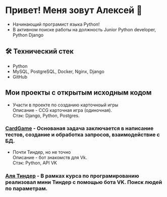 ## 
# Привет! Меня зовут Алексей 👋
*   Начинающий програмист языка Python!
*   В активном поиске работы на должность Junior Python developer, Python Django

## 🛠 Технический стек
*   Python
*   MySQL, PostgreSQL, Docker, Nginx, Django
*   GitHub

## Мои проекты с открытым исходным кодом
*   <p>Участи в проекте по созданию карточноый игры<br>
    Описание - CCG карточная игра (одиночная).<br>
    Стэк: Django, Python, Postgres.</p>
### [CardGame](https://github.com/apodisation13/cardgame) - Основаная задача заключается в написание тестов, создание и обработка запросов, взаимодействие с БД.

*   <p>Почти Тиндер, но не точно<br>
    Описание - бот знакомств для Vk.<br>
    Стэк: Python, API VK</p>
### [Аля Тиндер](https://github.com/balabasta12/Bot-VK.git) - В рамках курса по програмированию реализовал мини Тиндер с помощью бота VK. Поиск людей по параметрам.


